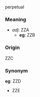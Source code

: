 perpetual
### Meaning
+ _adj_: ZZA
    + __eg__: ZZB

### Origin

ZZC

### Synonym

__eg__: ZZD

+ ZZE


